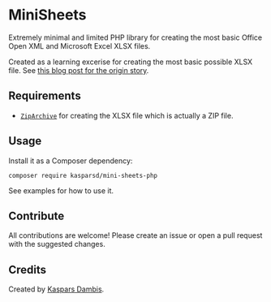 # MiniSheets

Extremely minimal and limited PHP library for creating the most basic Office Open XML and Microsoft Excel XLSX files.

Created as a learning excerise for creating the most basic possible XLSX file. See [this blog post for the origin story](https://kaspars.net/blog/excel-xlsx-xml-php).


## Requirements

- [`ZipArchive`](https://www.php.net/manual/en/class.ziparchive.php) for creating the XLSX file which is actually a ZIP file.


## Usage

Install it as a Composer dependency:

	composer require kasparsd/mini-sheets-php

See examples for how to use it.


## Contribute

All contributions are welcome! Please create an issue or open a pull request with the suggested changes.


## Credits

Created by [Kaspars Dambis](https://kaspars.net).
